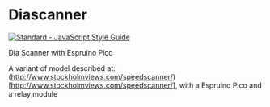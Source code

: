 # Diascanner
[![Standard - JavaScript Style Guide](https://cdn.rawgit.com/feross/standard/master/badge.svg)](https://github.com/feross/standard)

Dia Scanner with Espruino Pico

A variant of model described at: (http://www.stockholmviews.com/speedscanner/)[http://www.stockholmviews.com/speedscanner/],
with a Espruino Pico and a relay module
